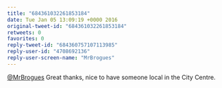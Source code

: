 ```yaml
---
title: "684361032261853184"
date: Tue Jan 05 13:09:19 +0000 2016
original-tweet-id: "684361032261853184"
retweets: 0
favorites: 0
reply-tweet-id: "684360757107113985"
reply-user-id: "4708692136"
reply-user-screen-name: "MrBrogues"
---
```

<a href="https://twitter.com/MrBrogues">@MrBrogues</a> Great thanks, nice to have someone local in the City Centre.
